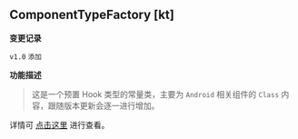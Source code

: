 ## ComponentTypeFactory [kt]

<b>变更记录</b>

`v1.0` `添加`

<b>功能描述</b>

> 这是一个预置 Hook 类型的常量类，主要为 `Android` 相关组件的 `Class` 内容，跟随版本更新会逐一进行增加。

详情可 [点击这里](https://github.com/fankes/YukiHookAPI/blob/master/yukihookapi/src/api/kotlin/com/highcapable/yukihookapi/hook/type/android/ComponentTypeFactory.kt) 进行查看。